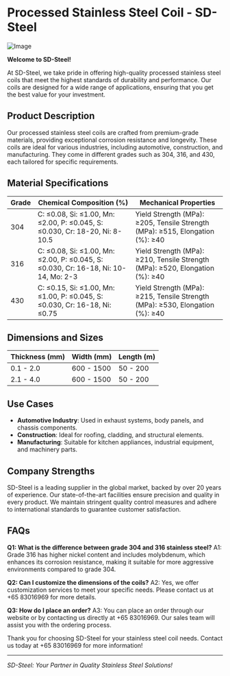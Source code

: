 # Processed Stainless Steel Coil - SD-Steel

![Image](https://github.com/user-attachments/assets/2567258e-e124-4816-932d-1809bd27ef0b)

**Welcome to SD-Steel!**

At SD-Steel, we take pride in offering high-quality processed stainless steel coils that meet the highest standards of durability and performance. Our coils are designed for a wide range of applications, ensuring that you get the best value for your investment.

## Product Description

Our processed stainless steel coils are crafted from premium-grade materials, providing exceptional corrosion resistance and longevity. These coils are ideal for various industries, including automotive, construction, and manufacturing. They come in different grades such as 304, 316, and 430, each tailored for specific requirements.

## Material Specifications

| Grade | Chemical Composition (%) | Mechanical Properties |
|-------|--------------------------|------------------------|
| 304   | C: ≤0.08, Si: ≤1.00, Mn: ≤2.00, P: ≤0.045, S: ≤0.030, Cr: 18-20, Ni: 8-10.5 | Yield Strength (MPa): ≥205, Tensile Strength (MPa): ≥515, Elongation (%): ≥40 |
| 316   | C: ≤0.08, Si: ≤1.00, Mn: ≤2.00, P: ≤0.045, S: ≤0.030, Cr: 16-18, Ni: 10-14, Mo: 2-3 | Yield Strength (MPa): ≥210, Tensile Strength (MPa): ≥520, Elongation (%): ≥40 |
| 430   | C: ≤0.15, Si: ≤1.00, Mn: ≤1.00, P: ≤0.045, S: ≤0.030, Cr: 16-18, Ni: ≤0.75 | Yield Strength (MPa): ≥215, Tensile Strength (MPa): ≥530, Elongation (%): ≥40 |

## Dimensions and Sizes

| Thickness (mm) | Width (mm) | Length (m) |
|----------------|------------|------------|
| 0.1 - 2.0      | 600 - 1500 | 50 - 200   |
| 2.1 - 4.0      | 600 - 1500 | 50 - 200   |

## Use Cases

- **Automotive Industry**: Used in exhaust systems, body panels, and chassis components.
- **Construction**: Ideal for roofing, cladding, and structural elements.
- **Manufacturing**: Suitable for kitchen appliances, industrial equipment, and machinery parts.

## Company Strengths

SD-Steel is a leading supplier in the global market, backed by over 20 years of experience. Our state-of-the-art facilities ensure precision and quality in every product. We maintain stringent quality control measures and adhere to international standards to guarantee customer satisfaction.

## FAQs

**Q1: What is the difference between grade 304 and 316 stainless steel?**
A1: Grade 316 has higher nickel content and includes molybdenum, which enhances its corrosion resistance, making it suitable for more aggressive environments compared to grade 304.

**Q2: Can I customize the dimensions of the coils?**
A2: Yes, we offer customization services to meet your specific needs. Please contact us at +65 83016969 for more details.

**Q3: How do I place an order?**
A3: You can place an order through our website or by contacting us directly at +65 83016969. Our sales team will assist you with the ordering process.

Thank you for choosing SD-Steel for your stainless steel coil needs. Contact us today at +65 83016969 for more information!

---

*SD-Steel: Your Partner in Quality Stainless Steel Solutions!*
